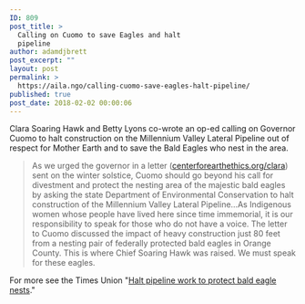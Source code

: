 ```yaml
---
ID: 809
post_title: >
  Calling on Cuomo to save Eagles and halt
  pipeline
author: adamdjbrett
post_excerpt: ""
layout: post
permalink: >
  https://aila.ngo/calling-cuomo-save-eagles-halt-pipeline/
published: true
post_date: 2018-02-02 00:00:06
---
```


Clara Soaring Hawk and Betty Lyons co-wrote an op-ed calling on Governor Cuomo to halt construction on the Millennium Valley Lateral Pipeline out of respect for Mother Earth and to save the Bald Eagles who nest in the area.

> As we urged the governor in a letter ([centerforearthethics.org/clara](https://centerforearthethics.org/clara)) sent on the winter solstice, Cuomo should go beyond his call for divestment and protect the nesting area of the majestic bald eagles by asking the state Department of Environmental Conservation to halt construction of the Millennium Valley Lateral Pipeline…As Indigenous women whose people have lived here since time immemorial, it is our responsibility to speak for those who do not have a voice. The letter to Cuomo discussed the impact of heavy construction just 80 feet from a nesting pair of federally protected bald eagles in Orange County. This is where Chief Soaring Hawk was raised. We must speak for these eagles.

For more see the Times Union "[Halt pipeline work to protect bald eagle nests](http://www.timesunion.com/opinion/article/Halt-pipeline-work-to-protect-bald-eagle-nests-12462911.php?utm_campaign=twitter-desktop&utm_source=CMS%20Sharing%20Button&utm_medium=social)."

